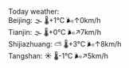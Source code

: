 Today weather:  
Beijing: 🌫  🌡️+1°C 🌬️↑0km/h  
Tianjin: 🌫  🌡️+0°C 🌬️↗7km/h  
Shijiazhuang: ⛅️  🌡️+3°C 🌬️↑8km/h  
Tangshan: ☀️   🌡️-1°C 🌬️↗5km/h  
